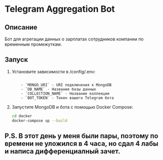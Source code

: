# Telegram Aggregation Bot

## Описание

Бот для агрегации данных о зарплатах сотрудников компании по временным промежуткам.

## Запуск

1. Установите зависимости в /config/.env:
    ```Параметры конфигурации задаются через переменные окружения в  config/.env:

        - `MONGO_URI` - URI подключения к MongoDB
        - `DB_NAME` - Название базы данных
        - `COLLECTION_NAME` - Название коллекции
        - `BOT_TOKEN` - Токен вашего Telegram бота
    ```

2. Запустите MongoDB и бота с помощью Docker Compose:
    ```sh
    cd docker
    docker-compose up --build
    ```

## P.S. В этот день у меня были пары, поэтому по времени не уложился в 4 часа, но сдал 4 лабы и написа дифференциалный зачет.
